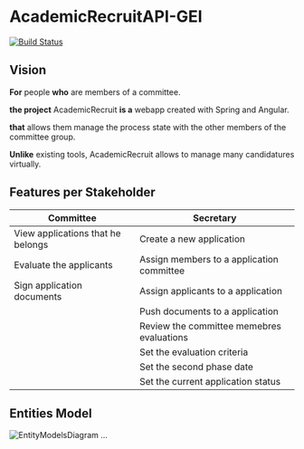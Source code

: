 # AcademicRecruitAPI-GEI

[![Build Status](https://github.com/UdL-EPS-SoftArch/AcademicRecruitAPI-GEI/workflows/CI%20with%20Maven%20and%20CD%20with%20Heroku%20and%20Docker/badge.svg)](https://github.com/UdL-EPS-SoftArch/AcademicRecruitAPI-GEI/actions?query=workflow%3A%22CI+with+Maven+and+CD+with+Heroku+and+Docker%22)

## Vision

**For** people **who** are members of a committee.

**the project** AcademicRecruit **is a** webapp created with Spring and Angular.

**that** allows them manage the process state with the other members of the committee group.

**Unlike** existing tools, AcademicRecruit allows to manage many candidatures virtually.


## Features per Stakeholder

|             Committee           |                 Secretary                 |
| --------------------------------| ------------------------------------------|
|View applications that he belongs|Create a new application                   | 
|Evaluate the applicants          |Assign members to a application committee  |
|Sign application documents       |Assign applicants to a application         |
|                                 |Push documents to a application            |
|                                 |Review the committee memebres evaluations  |
|                                 |Set the evaluation criteria                |
|                                 |Set the second phase date                  |
|                                 |Set the current application status         |



## Entities Model
![EntityModelsDiagram](http://www.plantuml.com/plantuml/png/3Smz3i8m343XlQU00oJUcPgXGfKOAYeE41n38kMdScouVhEyjtrp5y-Y9K_NL35h8ELyYI97lm6m_zjlagXlxSJOgb0LYwt0AppCikrcRnznZ14S-a0buPEGDOdRLdDVLWZqWw7ROsIQgORn4m00&v5)
...
